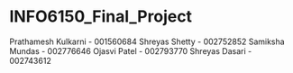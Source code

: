 # INFO6150_Final_Project
Prathamesh Kulkarni - 001560684
Shreyas Shetty - 002752852
Samiksha Mundas - 002776646
Ojasvi Patel - 002793770
Shreyas Dasari - 002743612
